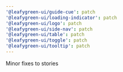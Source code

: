 ```yaml
---
'@leafygreen-ui/guide-cue': patch
'@leafygreen-ui/loading-indicator': patch
'@leafygreen-ui/logo': patch
'@leafygreen-ui/side-nav': patch
'@leafygreen-ui/table': patch
'@leafygreen-ui/toggle': patch
'@leafygreen-ui/tooltip': patch
---
```


Minor fixes to stories
